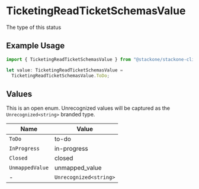 # TicketingReadTicketSchemasValue

The type of this status

## Example Usage

```typescript
import { TicketingReadTicketSchemasValue } from "@stackone/stackone-client-ts/sdk/models/shared";

let value: TicketingReadTicketSchemasValue =
  TicketingReadTicketSchemasValue.ToDo;
```

## Values

This is an open enum. Unrecognized values will be captured as the `Unrecognized<string>` branded type.

| Name                   | Value                  |
| ---------------------- | ---------------------- |
| `ToDo`                 | to-do                  |
| `InProgress`           | in-progress            |
| `Closed`               | closed                 |
| `UnmappedValue`        | unmapped_value         |
| -                      | `Unrecognized<string>` |